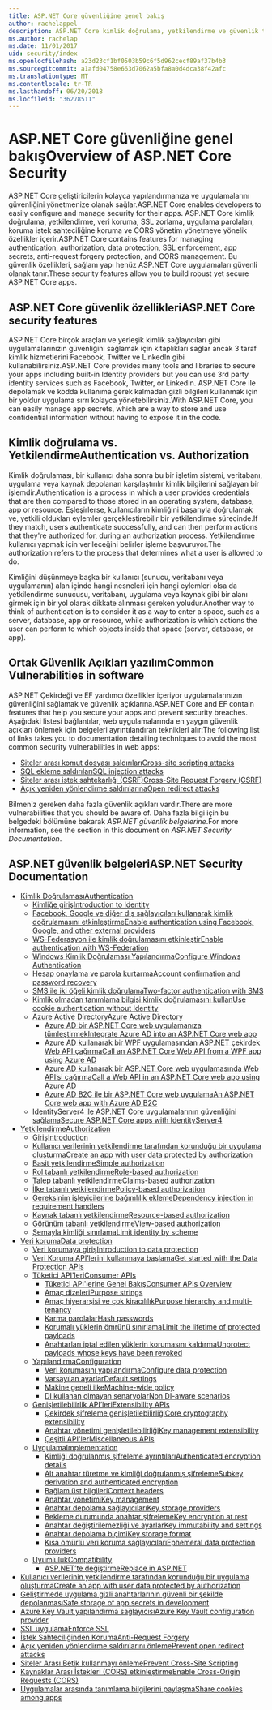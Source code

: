 ```yaml
---
title: ASP.NET Core güvenliğine genel bakış
author: rachelappel
description: ASP.NET Core kimlik doğrulama, yetkilendirme ve güvenlik temel kavramları hakkında bilgi edinin.
ms.author: rachelap
ms.date: 11/01/2017
uid: security/index
ms.openlocfilehash: a23d23cf1bf0503b59c6f5d962cecf89af37b4b3
ms.sourcegitcommit: a1afd04758e663d7062a5bfa8a0d4dca38f42afc
ms.translationtype: MT
ms.contentlocale: tr-TR
ms.lasthandoff: 06/20/2018
ms.locfileid: "36278511"
---
```

# <a name="overview-of-aspnet-core-security"></a><span data-ttu-id="1f236-103">ASP.NET Core güvenliğine genel bakış</span><span class="sxs-lookup"><span data-stu-id="1f236-103">Overview of ASP.NET Core Security</span></span>

<span data-ttu-id="1f236-104">ASP.NET Core geliştiricilerin kolayca yapılandırmanıza ve uygulamalarını güvenliğini yönetmenize olanak sağlar.</span><span class="sxs-lookup"><span data-stu-id="1f236-104">ASP.NET Core enables developers to easily configure and manage security for their apps.</span></span> <span data-ttu-id="1f236-105">ASP.NET Core kimlik doğrulama, yetkilendirme, veri koruma, SSL zorlama, uygulama parolaları, koruma istek sahteciliğine koruma ve CORS yönetim yönetmeye yönelik özellikler içerir.</span><span class="sxs-lookup"><span data-stu-id="1f236-105">ASP.NET Core contains features for managing authentication, authorization, data protection, SSL enforcement, app secrets, anti-request forgery protection, and CORS management.</span></span> <span data-ttu-id="1f236-106">Bu güvenlik özellikleri, sağlam yapı henüz ASP.NET Core uygulamaları güvenli olanak tanır.</span><span class="sxs-lookup"><span data-stu-id="1f236-106">These security features allow you to build robust yet secure ASP.NET Core apps.</span></span>

## <a name="aspnet-core-security-features"></a><span data-ttu-id="1f236-107">ASP.NET Core güvenlik özellikleri</span><span class="sxs-lookup"><span data-stu-id="1f236-107">ASP.NET Core security features</span></span>

<span data-ttu-id="1f236-108">ASP.NET Core birçok araçları ve yerleşik kimlik sağlayıcıları gibi uygulamalarınızın güvenliğini sağlamak için kitaplıkları sağlar ancak 3 taraf kimlik hizmetlerini Facebook, Twitter ve LinkedIn gibi kullanabilirsiniz.</span><span class="sxs-lookup"><span data-stu-id="1f236-108">ASP.NET Core provides many tools and libraries to secure your apps including built-in Identity providers but you can use 3rd party identity services such as Facebook, Twitter, or LinkedIn.</span></span> <span data-ttu-id="1f236-109">ASP.NET Core ile depolamak ve kodda kullanıma gerek kalmadan gizli bilgileri kullanmak için bir yoldur uygulama sırrı kolayca yönetebilirsiniz.</span><span class="sxs-lookup"><span data-stu-id="1f236-109">With ASP.NET Core, you can easily manage app secrets, which are a way to store and use confidential information without having to expose it in the code.</span></span>

## <a name="authentication-vs-authorization"></a><span data-ttu-id="1f236-110">Kimlik doğrulama vs. Yetkilendirme</span><span class="sxs-lookup"><span data-stu-id="1f236-110">Authentication vs. Authorization</span></span>

<span data-ttu-id="1f236-111">Kimlik doğrulaması, bir kullanıcı daha sonra bu bir işletim sistemi, veritabanı, uygulama veya kaynak depolanan karşılaştırılır kimlik bilgilerini sağlayan bir işlemdir.</span><span class="sxs-lookup"><span data-stu-id="1f236-111">Authentication is a process in which a user provides credentials that are then compared to those stored in an operating system, database, app or resource.</span></span> <span data-ttu-id="1f236-112">Eşleşirlerse, kullanıcıların kimliğini başarıyla doğrulamak ve, yetkili oldukları eylemler gerçekleştirebilir bir yetkilendirme sürecinde.</span><span class="sxs-lookup"><span data-stu-id="1f236-112">If they match, users authenticate successfully, and can then perform actions that they're authorized for, during an authorization process.</span></span> <span data-ttu-id="1f236-113">Yetkilendirme kullanıcı yapmak için verileceğini belirler işleme başvuruyor.</span><span class="sxs-lookup"><span data-stu-id="1f236-113">The authorization refers to the process that determines what a user is allowed to do.</span></span>

<span data-ttu-id="1f236-114">Kimliğini düşünmeye başka bir kullanıcı (sunucu, veritabanı veya uygulamanın) alan içinde hangi nesneleri için hangi eylemleri olsa da yetkilendirme sunucusu, veritabanı, uygulama veya kaynak gibi bir alanı girmek için bir yol olarak dikkate alınması gereken yoludur.</span><span class="sxs-lookup"><span data-stu-id="1f236-114">Another way to think of authentication is to consider it as a way to enter a space, such as a server, database, app or resource, while authorization is which actions the user can perform to which objects inside that space (server, database, or app).</span></span>

## <a name="common-vulnerabilities-in-software"></a><span data-ttu-id="1f236-115">Ortak Güvenlik Açıkları yazılım</span><span class="sxs-lookup"><span data-stu-id="1f236-115">Common Vulnerabilities in software</span></span>

<span data-ttu-id="1f236-116">ASP.NET Çekirdeği ve EF yardımcı özellikler içeriyor uygulamalarınızın güvenliğini sağlamak ve güvenlik açıklarına.</span><span class="sxs-lookup"><span data-stu-id="1f236-116">ASP.NET Core and EF contain features that help you secure your apps and prevent security breaches.</span></span> <span data-ttu-id="1f236-117">Aşağıdaki listesi bağlantılar, web uygulamalarında en yaygın güvenlik açıkları önlemek için belgeleri ayrıntılandıran teknikleri alır:</span><span class="sxs-lookup"><span data-stu-id="1f236-117">The following list of links takes you to documentation detailing techniques to avoid the most common security vulnerabilities in web apps:</span></span>

* [<span data-ttu-id="1f236-118">Siteler arası komut dosyası saldırıları</span><span class="sxs-lookup"><span data-stu-id="1f236-118">Cross-site scripting attacks</span></span>](xref:security/cross-site-scripting)
* [<span data-ttu-id="1f236-119">SQL ekleme saldırıları</span><span class="sxs-lookup"><span data-stu-id="1f236-119">SQL injection attacks</span></span>](https://docs.microsoft.com/ef/core/querying/raw-sql)
* [<span data-ttu-id="1f236-120">Siteler arası istek sahtekarlığı (CSRF)</span><span class="sxs-lookup"><span data-stu-id="1f236-120">Cross-Site Request Forgery (CSRF)</span></span>](xref:security/anti-request-forgery)
* [<span data-ttu-id="1f236-121">Açık yeniden yönlendirme saldırılarına</span><span class="sxs-lookup"><span data-stu-id="1f236-121">Open redirect attacks</span></span>](xref:security/preventing-open-redirects)

<span data-ttu-id="1f236-122">Bilmeniz gereken daha fazla güvenlik açıkları vardır.</span><span class="sxs-lookup"><span data-stu-id="1f236-122">There are more vulnerabilities that you should be aware of.</span></span> <span data-ttu-id="1f236-123">Daha fazla bilgi için bu belgedeki bölümüne bakarak *ASP.NET güvenlik belgelerine*.</span><span class="sxs-lookup"><span data-stu-id="1f236-123">For more information, see the section in this document on *ASP.NET Security Documentation*.</span></span>

## <a name="aspnet-security-documentation"></a><span data-ttu-id="1f236-124">ASP.NET güvenlik belgeleri</span><span class="sxs-lookup"><span data-stu-id="1f236-124">ASP.NET Security Documentation</span></span>

*   [<span data-ttu-id="1f236-125">Kimlik Doğrulaması</span><span class="sxs-lookup"><span data-stu-id="1f236-125">Authentication</span></span>](xref:security/authentication/index)
    *   [<span data-ttu-id="1f236-126">Kimliğe giriş</span><span class="sxs-lookup"><span data-stu-id="1f236-126">Introduction to Identity</span></span>](xref:security/authentication/identity)
    *   [<span data-ttu-id="1f236-127">Facebook, Google ve diğer dış sağlayıcıları kullanarak kimlik doğrulamasını etkinleştirme</span><span class="sxs-lookup"><span data-stu-id="1f236-127">Enable authentication using Facebook, Google, and other external providers</span></span>](xref:security/authentication/social/index)
    *   [<span data-ttu-id="1f236-128">WS-Federasyon ile kimlik doğrulamasını etkinleştir</span><span class="sxs-lookup"><span data-stu-id="1f236-128">Enable authentication with WS-Federation</span></span>](xref:security/authentication/ws-federation)
    * [<span data-ttu-id="1f236-129">Windows Kimlik Doğrulaması Yapılandırma</span><span class="sxs-lookup"><span data-stu-id="1f236-129">Configure Windows Authentication</span></span>](xref:security/authentication/windowsauth)
    *   [<span data-ttu-id="1f236-130">Hesap onaylama ve parola kurtarma</span><span class="sxs-lookup"><span data-stu-id="1f236-130">Account confirmation and password recovery</span></span>](xref:security/authentication/accconfirm)
    *   [<span data-ttu-id="1f236-131">SMS ile iki öğeli kimlik doğrulama</span><span class="sxs-lookup"><span data-stu-id="1f236-131">Two-factor authentication with SMS</span></span>](xref:security/authentication/2fa)
    *   [<span data-ttu-id="1f236-132">Kimlik olmadan tanımlama bilgisi kimlik doğrulamasını kullan</span><span class="sxs-lookup"><span data-stu-id="1f236-132">Use cookie authentication without Identity</span></span>](xref:security/authentication/cookie)
    *   [<span data-ttu-id="1f236-133">Azure Active Directory</span><span class="sxs-lookup"><span data-stu-id="1f236-133">Azure Active Directory</span></span>](xref:security/authentication/azure-active-directory/index)
        *   [<span data-ttu-id="1f236-134">Azure AD bir ASP.NET Core web uygulamanıza tümleştirmek</span><span class="sxs-lookup"><span data-stu-id="1f236-134">Integrate Azure AD into an ASP.NET Core web app</span></span>](https://azure.microsoft.com/documentation/samples/active-directory-dotnet-webapp-openidconnect-aspnetcore/)
        *   [<span data-ttu-id="1f236-135">Azure AD kullanarak bir WPF uygulamasından ASP.NET çekirdek Web API çağırma</span><span class="sxs-lookup"><span data-stu-id="1f236-135">Call an ASP.NET Core Web API from a WPF app using Azure AD</span></span>](https://azure.microsoft.com/documentation/samples/active-directory-dotnet-native-aspnetcore/)
        *   [<span data-ttu-id="1f236-136">Azure AD kullanarak bir ASP.NET Core web uygulamasında Web API’si çağırma</span><span class="sxs-lookup"><span data-stu-id="1f236-136">Call a Web API in an ASP.NET Core web app using Azure AD</span></span>](https://azure.microsoft.com/documentation/samples/active-directory-dotnet-webapp-webapi-openidconnect-aspnetcore/)
        *   [<span data-ttu-id="1f236-137">Azure AD B2C ile bir ASP.NET Core web uygulama</span><span class="sxs-lookup"><span data-stu-id="1f236-137">An ASP.NET Core web app with Azure AD B2C</span></span>](https://azure.microsoft.com/resources/samples/active-directory-b2c-dotnetcore-webapp/)
    *   [<span data-ttu-id="1f236-138">IdentityServer4 ile ASP.NET Core uygulamalarının güvenliğini sağlama</span><span class="sxs-lookup"><span data-stu-id="1f236-138">Secure ASP.NET Core apps with IdentityServer4</span></span>](https://identityserver4.readthedocs.io)
*   [<span data-ttu-id="1f236-139">Yetkilendirme</span><span class="sxs-lookup"><span data-stu-id="1f236-139">Authorization</span></span>](xref:security/authorization/index)
    *   [<span data-ttu-id="1f236-140">Giriş</span><span class="sxs-lookup"><span data-stu-id="1f236-140">Introduction</span></span>](xref:security/authorization/introduction)
    *   [<span data-ttu-id="1f236-141">Kullanıcı verilerinin yetkilendirme tarafından korunduğu bir uygulama oluşturma</span><span class="sxs-lookup"><span data-stu-id="1f236-141">Create an app with user data protected by authorization</span></span>](xref:security/authorization/secure-data)
    *   [<span data-ttu-id="1f236-142">Basit yetkilendirme</span><span class="sxs-lookup"><span data-stu-id="1f236-142">Simple authorization</span></span>](xref:security/authorization/simple)
    *   [<span data-ttu-id="1f236-143">Rol tabanlı yetkilendirme</span><span class="sxs-lookup"><span data-stu-id="1f236-143">Role-based authorization</span></span>](xref:security/authorization/roles)
    *   [<span data-ttu-id="1f236-144">Talep tabanlı yetkilendirme</span><span class="sxs-lookup"><span data-stu-id="1f236-144">Claims-based authorization</span></span>](xref:security/authorization/claims)
    *   [<span data-ttu-id="1f236-145">İlke tabanlı yetkilendirme</span><span class="sxs-lookup"><span data-stu-id="1f236-145">Policy-based authorization</span></span>](xref:security/authorization/policies)
    *   [<span data-ttu-id="1f236-146">Gereksinim işleyicilerine bağımlılık ekleme</span><span class="sxs-lookup"><span data-stu-id="1f236-146">Dependency injection in requirement handlers</span></span>](xref:security/authorization/dependencyinjection)
    *   [<span data-ttu-id="1f236-147">Kaynak tabanlı yetkilendirme</span><span class="sxs-lookup"><span data-stu-id="1f236-147">Resource-based authorization</span></span>](xref:security/authorization/resourcebased)
    *   [<span data-ttu-id="1f236-148">Görünüm tabanlı yetkilendirme</span><span class="sxs-lookup"><span data-stu-id="1f236-148">View-based authorization</span></span>](xref:security/authorization/views)
    *   [<span data-ttu-id="1f236-149">Şemayla kimliği sınırlama</span><span class="sxs-lookup"><span data-stu-id="1f236-149">Limit identity by scheme</span></span>](xref:security/authorization/limitingidentitybyscheme)
*   [<span data-ttu-id="1f236-150">Veri koruma</span><span class="sxs-lookup"><span data-stu-id="1f236-150">Data protection</span></span>](xref:security/data-protection/index)
    *   [<span data-ttu-id="1f236-151">Veri korumaya giriş</span><span class="sxs-lookup"><span data-stu-id="1f236-151">Introduction to data protection</span></span>](xref:security/data-protection/introduction)
    *   [<span data-ttu-id="1f236-152">Veri Koruma API’lerini kullanmaya başlama</span><span class="sxs-lookup"><span data-stu-id="1f236-152">Get started with the Data Protection APIs</span></span>](xref:security/data-protection/using-data-protection)
    *   [<span data-ttu-id="1f236-153">Tüketici API'leri</span><span class="sxs-lookup"><span data-stu-id="1f236-153">Consumer APIs</span></span>](xref:security/data-protection/consumer-apis/index)
        *   [<span data-ttu-id="1f236-154">Tüketici API'lerine Genel Bakış</span><span class="sxs-lookup"><span data-stu-id="1f236-154">Consumer APIs Overview</span></span>](xref:security/data-protection/consumer-apis/overview)
        *   [<span data-ttu-id="1f236-155">Amaç dizeleri</span><span class="sxs-lookup"><span data-stu-id="1f236-155">Purpose strings</span></span>](xref:security/data-protection/consumer-apis/purpose-strings)
        *   [<span data-ttu-id="1f236-156">Amaç hiyerarşisi ve çok kiracılılık</span><span class="sxs-lookup"><span data-stu-id="1f236-156">Purpose hierarchy and multi-tenancy</span></span>](xref:security/data-protection/consumer-apis/purpose-strings-multitenancy)
        *   [<span data-ttu-id="1f236-157">Karma parolalar</span><span class="sxs-lookup"><span data-stu-id="1f236-157">Hash passwords</span></span>](xref:security/data-protection/consumer-apis/password-hashing)
        *   [<span data-ttu-id="1f236-158">Korumalı yüklerin ömrünü sınırlama</span><span class="sxs-lookup"><span data-stu-id="1f236-158">Limit the lifetime of protected payloads</span></span>](xref:security/data-protection/consumer-apis/limited-lifetime-payloads)
        *   [<span data-ttu-id="1f236-159">Anahtarları iptal edilen yüklerin korumasını kaldırma</span><span class="sxs-lookup"><span data-stu-id="1f236-159">Unprotect payloads whose keys have been revoked</span></span>](xref:security/data-protection/consumer-apis/dangerous-unprotect)
    *   [<span data-ttu-id="1f236-160">Yapılandırma</span><span class="sxs-lookup"><span data-stu-id="1f236-160">Configuration</span></span>](xref:security/data-protection/configuration/index)
        *   [<span data-ttu-id="1f236-161">Veri korumasını yapılandırma</span><span class="sxs-lookup"><span data-stu-id="1f236-161">Configure data protection</span></span>](xref:security/data-protection/configuration/overview)
        *   [<span data-ttu-id="1f236-162">Varsayılan ayarlar</span><span class="sxs-lookup"><span data-stu-id="1f236-162">Default settings</span></span>](xref:security/data-protection/configuration/default-settings)
        *   [<span data-ttu-id="1f236-163">Makine geneli ilke</span><span class="sxs-lookup"><span data-stu-id="1f236-163">Machine-wide policy</span></span>](xref:security/data-protection/configuration/machine-wide-policy)
        *   [<span data-ttu-id="1f236-164">DI kullanan olmayan senaryolar</span><span class="sxs-lookup"><span data-stu-id="1f236-164">Non DI-aware scenarios</span></span>](xref:security/data-protection/configuration/non-di-scenarios)
    *   [<span data-ttu-id="1f236-165">Genişletilebilirlik API’leri</span><span class="sxs-lookup"><span data-stu-id="1f236-165">Extensibility APIs</span></span>](xref:security/data-protection/extensibility/index)
        *   [<span data-ttu-id="1f236-166">Çekirdek şifreleme genişletilebilirliği</span><span class="sxs-lookup"><span data-stu-id="1f236-166">Core cryptography extensibility</span></span>](xref:security/data-protection/extensibility/core-crypto)
        *   [<span data-ttu-id="1f236-167">Anahtar yönetimi genişletilebilirliği</span><span class="sxs-lookup"><span data-stu-id="1f236-167">Key management extensibility</span></span>](xref:security/data-protection/extensibility/key-management)
        *   [<span data-ttu-id="1f236-168">Çeşitli API'ler</span><span class="sxs-lookup"><span data-stu-id="1f236-168">Miscellaneous APIs</span></span>](xref:security/data-protection/extensibility/misc-apis)
    *   [<span data-ttu-id="1f236-169">Uygulama</span><span class="sxs-lookup"><span data-stu-id="1f236-169">Implementation</span></span>](xref:security/data-protection/implementation/index)
        *   [<span data-ttu-id="1f236-170">Kimliği doğrulanmış şifreleme ayrıntıları</span><span class="sxs-lookup"><span data-stu-id="1f236-170">Authenticated encryption details</span></span>](xref:security/data-protection/implementation/authenticated-encryption-details)
        *   [<span data-ttu-id="1f236-171">Alt anahtar türetme ve kimliği doğrulanmış şifreleme</span><span class="sxs-lookup"><span data-stu-id="1f236-171">Subkey derivation and authenticated encryption</span></span>](xref:security/data-protection/implementation/subkeyderivation)
        *   [<span data-ttu-id="1f236-172">Bağlam üst bilgileri</span><span class="sxs-lookup"><span data-stu-id="1f236-172">Context headers</span></span>](xref:security/data-protection/implementation/context-headers)
        *   [<span data-ttu-id="1f236-173">Anahtar yönetimi</span><span class="sxs-lookup"><span data-stu-id="1f236-173">Key management</span></span>](xref:security/data-protection/implementation/key-management)
        *   [<span data-ttu-id="1f236-174">Anahtar depolama sağlayıcıları</span><span class="sxs-lookup"><span data-stu-id="1f236-174">Key storage providers</span></span>](xref:security/data-protection/implementation/key-storage-providers)
        *   [<span data-ttu-id="1f236-175">Bekleme durumunda anahtar şifreleme</span><span class="sxs-lookup"><span data-stu-id="1f236-175">Key encryption at rest</span></span>](xref:security/data-protection/implementation/key-encryption-at-rest)
        *   [<span data-ttu-id="1f236-176">Anahtar değiştirilemezliği ve ayarlar</span><span class="sxs-lookup"><span data-stu-id="1f236-176">Key immutability and settings</span></span>](xref:security/data-protection/implementation/key-immutability)
        *   [<span data-ttu-id="1f236-177">Anahtar depolama biçimi</span><span class="sxs-lookup"><span data-stu-id="1f236-177">Key storage format</span></span>](xref:security/data-protection/implementation/key-storage-format)
        *   [<span data-ttu-id="1f236-178">Kısa ömürlü veri koruma sağlayıcıları</span><span class="sxs-lookup"><span data-stu-id="1f236-178">Ephemeral data protection providers</span></span>](xref:security/data-protection/implementation/key-storage-ephemeral)
    *   [<span data-ttu-id="1f236-179">Uyumluluk</span><span class="sxs-lookup"><span data-stu-id="1f236-179">Compatibility</span></span>](xref:security/data-protection/compatibility/index)
        *   [<span data-ttu-id="1f236-180">ASP.NET’te <machineKey> değiştirme</span><span class="sxs-lookup"><span data-stu-id="1f236-180">Replace <machineKey> in ASP.NET</span></span>](xref:security/data-protection/compatibility/replacing-machinekey)
*   [<span data-ttu-id="1f236-181">Kullanıcı verilerinin yetkilendirme tarafından korunduğu bir uygulama oluşturma</span><span class="sxs-lookup"><span data-stu-id="1f236-181">Create an app with user data protected by authorization</span></span>](xref:security/authorization/secure-data)
*   [<span data-ttu-id="1f236-182">Geliştirmede uygulama gizli anahtarlarının güvenli bir şekilde depolanması</span><span class="sxs-lookup"><span data-stu-id="1f236-182">Safe storage of app secrets in development</span></span>](xref:security/app-secrets)
*   [<span data-ttu-id="1f236-183">Azure Key Vault yapılandırma sağlayıcısı</span><span class="sxs-lookup"><span data-stu-id="1f236-183">Azure Key Vault configuration provider</span></span>](xref:security/key-vault-configuration)
*   [<span data-ttu-id="1f236-184">SSL uygulama</span><span class="sxs-lookup"><span data-stu-id="1f236-184">Enforce SSL</span></span>](xref:security/enforcing-ssl)
*   [<span data-ttu-id="1f236-185">İstek Sahteciliğinden Koruma</span><span class="sxs-lookup"><span data-stu-id="1f236-185">Anti-Request Forgery</span></span>](xref:security/anti-request-forgery)
*   [<span data-ttu-id="1f236-186">Açık yeniden yönlendirme saldırılarını önleme</span><span class="sxs-lookup"><span data-stu-id="1f236-186">Prevent open redirect attacks</span></span>](xref:security/preventing-open-redirects)
*   [<span data-ttu-id="1f236-187">Siteler Arası Betik kullanmayı önleme</span><span class="sxs-lookup"><span data-stu-id="1f236-187">Prevent Cross-Site Scripting</span></span>](xref:security/cross-site-scripting)
*   [<span data-ttu-id="1f236-188">Kaynaklar Arası İstekleri (CORS) etkinleştirme</span><span class="sxs-lookup"><span data-stu-id="1f236-188">Enable Cross-Origin Requests (CORS)</span></span>](xref:security/cors)
*   [<span data-ttu-id="1f236-189">Uygulamalar arasında tanımlama bilgilerini paylaşma</span><span class="sxs-lookup"><span data-stu-id="1f236-189">Share cookies among apps</span></span>](xref:security/cookie-sharing)
